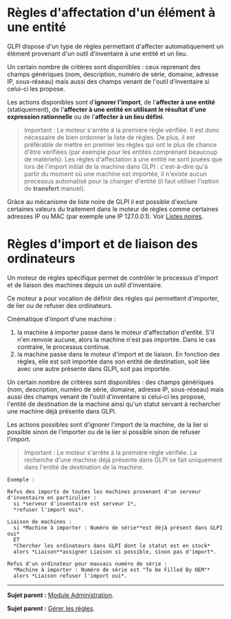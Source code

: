 Règles d'affectation d'un élément à une entité
==============================================

GLPI dispose d'un type de règles permettant d'affecter automatiquement un élément provenant d'un outil d'inventaire à une entité et un lieu.

Un certain nombre de critères sont disponibles : ceux reprenant des champs génériques (nom, description, numéro de série, domaine, adresse IP, sous-réseau) mais aussi des champs venant de l'outil d'inventaire si celui-ci les propose.

Les actions disponibles sont d'**ignorer l'import**, de l'**affecter à une entité** (statiquement), de l'**affecter à une entité en utilisant le résultat d'une expression rationnelle** ou de
l'**affecter à un lieu défini**.

>Important : 
>Le moteur s'arrête à la première règle vérifiée. Il est donc nécessaire de bien ordonner la liste de règles. De plus, il est préférable de mettre en premier les règles qui ont le plus de chance d'être vérifiées (par exemple pour les entités comprenant beaucoup de matériels).
>Les règles d'affectation à une entité ne sont jouées que lors de l'import initial de la machine dans GLPI : c'est-à-dire qu'à partir du moment où une machine est importée, il n'existe aucun processus automatisé pour la changer d'entité (il faut utiliser l'option de **transfert** manuel).

Grâce au mécanisme de liste noire de GLPI il est possible d'exclure certaines valeurs du traitement dans le moteur de règles comme certaines adresses IP ou MAC (par exemple une IP 127.0.0.1). Voir [Listes noires](07_Module_Administration/05_Règles/01_Gérer_les_règles.md).

Règles d'import et de liaison des ordinateurs
=============================================

Un moteur de règles spécifique permet de contrôler le processus d'import et de liaison des machines depuis un outil d'inventaire.

Ce moteur a pour vocation de définir des règles qui permettent d'importer, de lier ou de refuser des ordinateurs.

Cinématique d'import d'une machine :

1.  la machine à importer passe dans le moteur d'affectation d'entité.
    S'il n'en renvoie aucune, alors la machine n'est pas importée. Dans le cas contraire, le processus continue.
2.  la machine passe dans le moteur d'import et de liaison. 
    En fonction des règles, elle est soit importée dans son entité de destination, soit liée avec une autre présente dans GLPI, soit pas importée.

Un certain nombre de critères sont disponibles : des champs génériques (nom, description, numéro de série, domaine, adresse IP, sous-réseau) mais aussi des champs venant de l'outil d'inventaire si celui-ci les propose, l'entité de destination de la machine ainsi qu'un statut servant à rechercher une machine déjà présente dans GLPI.

Les actions possibles sont d'ignorer l'import de la machine, de la lier si possible sinon de l'importer ou de la lier si possible sinon de refuser l'import.

>Important : 
>Le moteur s'arrête à la première règle vérifiée.
>La recherche d'une machine déjà présente dans GLPI se fait uniquement dans l'entité de destination de la machine.

    Exemple :

    Refus des imports de toutes les machines provenant d'un serveur d'inventaire en particulier :
      si *serveur d'inventaire est serveur 1*,
      *refuser l'import oui*.

    Liaison de machines : 
      si *Machine à importer : Numéro de série**est déjà présent dans GLPI oui* 
      ET 
      *Chercher les ordinateurs dans GLPI dont le statut est en stock* 
      alors *Liaison**assigner Liaison si possible, sinon pas d'import*.

    Refus d'un ordinateur pour mauvais numéro de série : 
      *Machine à importer : Numéro de série est "To be Filled By OEM"* 
      alors *Liaison refuser l'import oui*.

--------
**Sujet parent :** [Module Administration](07_Module_Administration/01_Module_Administration.md "Le module Administration permet d'administrer les utilisateurs, groupes, entités, profils, règles et dictionnaires et offre des outils de maintenance de l'application").

**Sujet parent :** [Gérer les règles](07_Module_Administration/05_Règles/01_Gérer_les_règles.md "Gérer les règles").